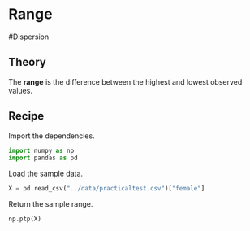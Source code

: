 
# Range

#Dispersion

## Theory

The **range** is the difference between the highest and lowest observed values.

## Recipe

Import the dependencies.

```python
import numpy as np
import pandas as pd
```

Load the sample data.

```python
X = pd.read_csv("../data/practicaltest.csv")["female"]
```

Return the sample range.

```python
np.ptp(X)
```

